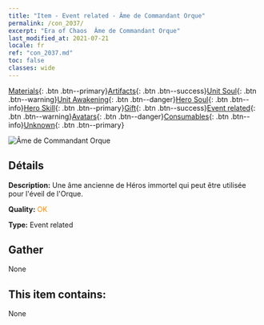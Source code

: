 ```yaml
---
title: "Item - Event related - Âme de Commandant Orque"
permalink: /con_2037/
excerpt: "Era of Chaos  Âme de Commandant Orque"
last_modified_at: 2021-07-21
locale: fr
ref: "con_2037.md"
toc: false
classes: wide
---
```

 [Materials](/ItemsFR/){: .btn .btn--primary}[Artifacts](/ItemsFR/Artifacts/){: .btn .btn--success}[Unit Soul](/ItemsFR/UnitSoul/){: .btn .btn--warning}[Unit Awakening](/ItemsFR/UnitAwakening/){: .btn .btn--danger}[Hero Soul](/ItemsFR/HeroSoul/){: .btn .btn--info}[Hero Skill](/ItemsFR/HeroSkill/){: .btn .btn--primary}[Gift](/ItemsFR/Gift/){: .btn .btn--success}[Event related](/ItemsFR/Events/){: .btn .btn--warning}[Avatars](/ItemsFR/Avatars/){: .btn .btn--danger}[Consumables](/ItemsFR/Consumables/){: .btn .btn--info}[Unknown](/ItemsFR/Unknown/){: .btn .btn--primary}

 ![Âme de Commandant Orque](/images/t/juexing_403.jpg)

## Détails
 **Description:** Une âme ancienne de Héros immortel qui peut être utilisée pour l'éveil de l'Orque.

 **Quality:** <span style="color: #FF8C00">OK</span>

 **Type:** Event related

## Gather

  None

## This item contains:

  None

